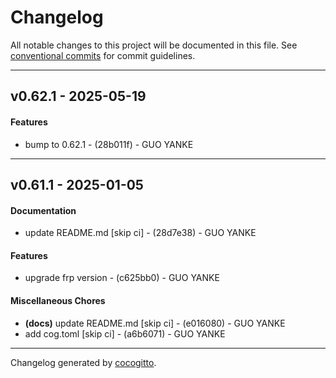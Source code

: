 # Changelog
All notable changes to this project will be documented in this file. See [conventional commits](https://www.conventionalcommits.org/) for commit guidelines.

- - -
## v0.62.1 - 2025-05-19
#### Features
- bump to 0.62.1 - (28b011f) - GUO YANKE

- - -

## v0.61.1 - 2025-01-05
#### Documentation
- update README.md [skip ci] - (28d7e38) - GUO YANKE
#### Features
- upgrade frp version - (c625bb0) - GUO YANKE
#### Miscellaneous Chores
- **(docs)** update README.md [skip ci] - (e016080) - GUO YANKE
- add cog.toml [skip ci] - (a6b6071) - GUO YANKE

- - -

Changelog generated by [cocogitto](https://github.com/cocogitto/cocogitto).